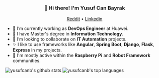 <h3 align="center">👋 Hi there! I'm Yusuf Can Bayrak</h3>
<p align="center">
  <a href="https://www.reddit.com/u/yusufcanbayrak">Reddit</a> •
  <a href="https://www.linkedin.com/in/yusufcanbayrak">Linkedin</a>
</p>

- 🌱 I’m currently working as **DevOps Engineer** at Huawei.
- 🔭 I have Master's degree in **Information Technology**.
- 👯 I’m looking to collaborate on **IT Automation** projects.
- ✨ I like to use frameworks like **Angular**, **Spring Boot**, **Django**, **Flask**, **Express** in my projects.
- 💬 I'm mostly active within the **Raspberry Pi** and **Robot Framework** communities.


![yusufcanb's github stats](https://github-readme-stats.vercel.app/api?username=yusufcanb&show_icons=true&hide_border=true)
![yusufcanb's top languages](https://github-readme-stats.vercel.app/api/top-langs/?username=yusufcanb&layout=compact&hide_border=true)
